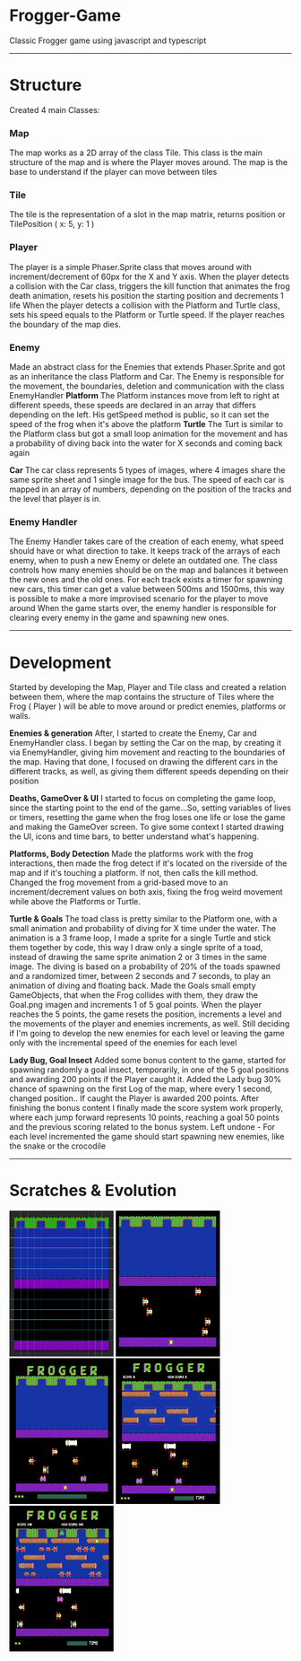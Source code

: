 # Frogger-Game
Classic Frogger game using javascript and typescript

---------------------------------------------------------------
# Structure
Created 4 main Classes:
### Map ###
The map works as a 2D array of the class Tile. This class is the main structure of the map and is where the Player moves around. The map is the base to understand if the player can move between tiles

### Tile ###
The tile is the representation of a slot in the map matrix, returns position or TilePosition ( x: 5, y: 1 )

### Player ###
The player is a simple Phaser.Sprite class that moves around with increment/decrement of 60px for the X and Y axis.
When the player detects a collision with the Car class, triggers the kill function that animates the frog death animation, resets his position the starting position and decrements 1 life
When the player detects a collision with the Platform and Turtle class, sets his speed equals to the Platform or Turtle speed. If the player reaches the boundary of the map dies.

### Enemy ###
Made an abstract class for the Enemies that extends Phaser.Sprite and got as an inheritance the class Platform and Car. The Enemy is responsible for the movement, the boundaries, deletion and communication with the class EnemyHandler
**Platform**
The Platform instances move from left to right at different speeds, these speeds are declared in an array that differs depending on the left. His getSpeed method is public, so it can set the speed of the frog when it's above the platform
**Turtle**
The Turt is similar to the Platform class but got a small loop animation for the movement and has a probability of diving back into the water for X seconds and coming back again

**Car**
The car class represents 5 types of images, where 4 images share the same sprite sheet and 1 single image for the bus. The speed of each car is mapped in an array of numbers, depending on the position of the tracks and the level that player is in.

### Enemy Handler ###
The Enemy Handler takes care of the creation of each enemy, what speed should have or what direction to take. It keeps track of the arrays of each enemy, when to push a new Enemy or delete an outdated one. 
The class controls how many enemies should be on the map and balances it between the new ones and the old ones. For each track exists a timer for spawning new cars, this timer can get a value between 500ms and 1500ms, this way is possible to make a more improvised scenario for the player to move around
When the game starts over, the enemy handler is responsible for clearing every enemy in the game and spawning new ones.


---------------------------------------------------------------
# Development
Started by developing the Map, Player and Tile class and created a relation between them, where the map contains the structure of Tiles where the Frog ( Player ) will be able to move around or predict enemies, platforms or walls.

**Enemies & generation** 
After, I started to create the Enemy, Car and EnemyHandler class. I began by setting the Car on the map, by creating it via EnemyHandler, giving him movement and reacting to the boundaries of the map.
Having that done, I focused on drawing the different cars in the different tracks, as well, as giving them different speeds depending on their position

**Deaths, GameOver & UI** 
I started to focus on completing the game loop, since the starting point to the end of the game...So, setting variables of lives or timers, resetting the game when the frog loses one life or lose the game and making the GameOver screen. To give some context I started drawing the UI, icons and time bars, to better understand what's happening.

**Platforms, Body Detection** 
Made the platforms work with the frog interactions, then made the frog detect if it's located on the riverside of the map and if it's touching a platform. If not, then calls the kill method.
Changed the frog movement from a grid-based move to an increment/decrement values on both axis, fixing the frog weird movement while above the Platforms or Turtle.

**Turtle & Goals**
The toad class is pretty similar to the Platform one, with a small animation and probability of diving for X time under the water. The animation is a 3 frame loop, I made a sprite for a single Turtle and stick them together by code, this way I draw only a single sprite of a toad, instead of drawing the same sprite animation 2 or 3 times in the same image. The diving is based on a probability of 20% of the toads spawned and a randomized timer, between 2 seconds and 7 seconds, to play an animation of diving and floating back.
Made the Goals small empty GameObjects, that when the Frog collides with them, they draw the Goal.png imagen and increments 1 of 5 goal points. When the player reaches the 5 points, the game resets the position, increments a level and the movements of the player and enemies increments, as well. Still deciding if I'm going to develop the new enemies for each level or leaving the game only with the incremental speed of the enemies for each level

**Lady Bug, Goal Insect**
Added some bonus content to the game, started for spawning randomly a goal insect, temporarily, in one of the 5 goal positions and awarding 200 points if the Player caught it. Added the Lady bug 30% chance of spawning on the first Log of the map, where every 1 second, changed position.. If caught the Player is awarded 200 points. After finishing the bonus content I finally made the score system work properly, where each jump forward represents 10 points, reaching a goal 50 points and the previous scoring related to the bonus system.
Left undone - For each level incremented the game should start spawning new enemies, like the snake or the crocodile



---------------------------------------------------------------
# Scratches & Evolution

 <p float="left">
   <img width="186" height="260" src='https://github.com/AfonsoCFonseca/Frogger-Game/blob/master/screenshots/03_08.png'>
   <img width="186" height="260" src='https://github.com/AfonsoCFonseca/Frogger-Game/blob/master/screenshots/09_08.png'>
   <img width="186" height="260" src='https://github.com/AfonsoCFonseca/Frogger-Game/blob/master/screenshots/20_08.png'>
   <img width="186" height="260" src='https://github.com/AfonsoCFonseca/Frogger-Game/blob/master/screenshots/09_09.png'>
    <img width="186" height="260" src='https://github.com/AfonsoCFonseca/Frogger-Game/blob/master/screenshots/05_10.png'>
 </p>
